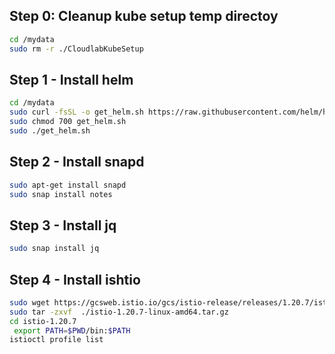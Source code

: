 ## Step 0: Cleanup kube setup temp directoy
```bash
cd /mydata
sudo rm -r ./CloudlabKubeSetup
```
## Step 1 - Install helm
```bash
cd /mydata
sudo curl -fsSL -o get_helm.sh https://raw.githubusercontent.com/helm/helm/main/scripts/get-helm-3
sudo chmod 700 get_helm.sh
sudo ./get_helm.sh
```
## Step 2 - Install snapd
```bash
sudo apt-get install snapd
sudo snap install notes
```
## Step 3 - Install jq
```bash
sudo snap install jq
```
## Step 4 - Install ishtio
```bash
sudo wget https://gcsweb.istio.io/gcs/istio-release/releases/1.20.7/istio-1.20.7-linux-amd64.tar.gz
sudo tar -zxvf  ./istio-1.20.7-linux-amd64.tar.gz
cd istio-1.20.7
 export PATH=$PWD/bin:$PATH
istioctl profile list
```
